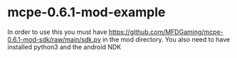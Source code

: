 # mcpe-0.6.1-mod-example

In order to use this you must have https://github.com/MFDGaming/mcpe-0.6.1-mod-sdk/raw/main/sdk.py in the mod directory.
You also need to have installed python3 and the android NDK
